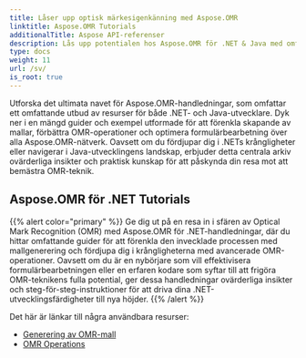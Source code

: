 ```yaml
---
title: Låser upp optisk märkesigenkänning med Aspose.OMR
linktitle: Aspose.OMR Tutorials
additionalTitle: Aspose API-referenser
description: Lås upp potentialen hos Aspose.OMR för .NET & Java med omfattande handledningar. Förenkla skapande av mallar och förbättra OMR-operationer utan ansträngning.
type: docs
weight: 11
url: /sv/
is_root: true
---
```


Utforska det ultimata navet för Aspose.OMR-handledningar, som omfattar ett omfattande utbud av resurser för både .NET- och Java-utvecklare. Dyk ner i en mängd guider och exempel utformade för att förenkla skapande av mallar, förbättra OMR-operationer och optimera formulärbearbetning över alla Aspose.OMR-nätverk. Oavsett om du fördjupar dig i .NETs krångligheter eller navigerar i Java-utvecklingens landskap, erbjuder detta centrala arkiv ovärderliga insikter och praktisk kunskap för att påskynda din resa mot att bemästra OMR-teknik.

## Aspose.OMR för .NET Tutorials
{{% alert color="primary" %}}
Ge dig ut på en resa in i sfären av Optical Mark Recognition (OMR) med Aspose.OMR för .NET-handledningar, där du hittar omfattande guider för att förenkla den invecklade processen med mallgenerering och fördjupa dig i krångligheterna med avancerade OMR-operationer. Oavsett om du är en nybörjare som vill effektivisera formulärbearbetningen eller en erfaren kodare som syftar till att frigöra OMR-teknikens fulla potential, ger dessa handledningar ovärderliga insikter och steg-för-steg-instruktioner för att driva dina .NET-utvecklingsfärdigheter till nya höjder.
{{% /alert %}}

Det här är länkar till några användbara resurser:
 
- [Generering av OMR-mall](./net/omr-template-generation/)
- [OMR Operations](./net/omr-operations/)